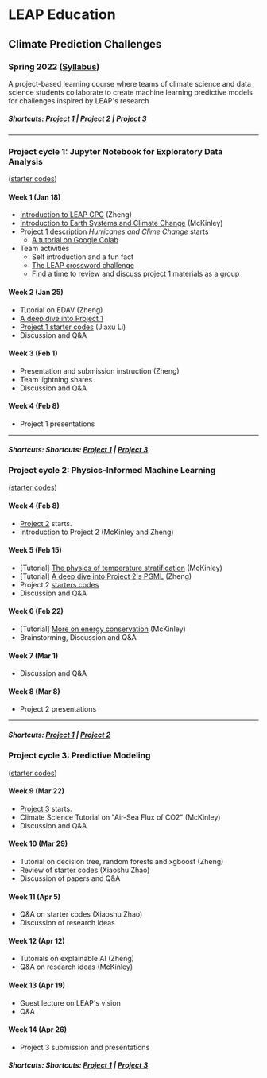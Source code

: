 # LEAP Education
## Climate Prediction Challenges
### Spring 2022 ([Syllabus](/CourseInfo/CPC-Spring2022-Syllabus.md))

A project-based learning course where teams of climate science and data science students collaborate to create machine learning predictive models for challenges inspired by LEAP's research

##### Shortcuts: [Project 1](#project-cycle-1-jupyter-notebook-for-exploratory-data-analysis) | [Project 2](#project-cycle-2-physics-informed-machine-learning) | [Project 3](#project-cycle-3-predictive-modeling)
----
### Project cycle 1: Jupyter Notebook for Exploratory Data Analysis 
([starter codes](Project-StarterCodes/Project1-EDAV))
#### Week 1 (Jan 18)
+ [Introduction to LEAP CPC](Tutorials/Lecture01-Introduction.pdf) (Zheng)
+ [Introduction to Earth Systems and Climate Change](Tutorials/Lecture01-Climate-Basics-sp2022.pdf) (McKinley)
+ [Project 1 description](Project-StarterCodes/Project1-EDAV/doc/Proj1_desc.md) *Hurricanes and Clime Change* starts
	+ [A tutorial on Google Colab](https://www.youtube.com/watch?v=inN8seMm7UI)
+ Team activities
	+ Self introduction and a fun fact
	+ [The LEAP crossword challenge](https://crosswordlabs.com/view/leap-2022-kick-off-puzzle-1)
	+ Find a time to review and discuss project 1 materials as a group

#### Week 2 (Jan 25)
+ Tutorial on EDAV (Zheng)
+ [A deep dive into Project 1](Tutorials/Lecture02-A-Deep-Dive-into-the-Hurricane-Paper.pdf)
+ [Project 1 starter codes](Project-StarterCodes/Project1-EDAV/lib/Project1-Starter.ipynb) (Jiaxu Li)
+ Discussion and Q&A

#### Week 3 (Feb 1)
+ Presentation and submission instruction (Zheng)
+ Team lightning shares
+ Discussion and Q&A

#### Week 4 (Feb 8)
+ Project 1 presentations

----
##### Shortcuts: Shortcuts: [Project 1](#project-cycle-1-jupyter-notebook-for-exploratory-data-analysis) | [Project 3](#project-cycle-3-predictive-modeling)

### Project cycle 2: Physics-Informed Machine Learning

([starter codes](Project-StarterCodes/Project2-PhysicsML))

#### Week 4 (Feb 8)
+ [Project 2](Project-StarterCodes/Project2-PhysicsML) starts.
+ Introduction to Project 2 (McKinley and Zheng)
    	
#### Week 5 (Feb 15)
+ [Tutorial] [The physics of temperature stratification](Tutorials/Lecture_lakeTemp.pdf) (McKinley)
+ [Tutorial] [A deep dive into Project 2's PGML](Tutorials/Lecture-PGML.pdf) (Zheng)
+ Project 2 [starters codes](Project-StarterCodes/Project2-PhysicsML/lib/Lake_PyTorch.ipynb)
+ Discussion and Q&A

#### Week 6 (Feb 22)
+ [Tutorial] [More on energy conservation](Tutorials/Lecture3_PGML_lakeTemp_EC.pdf) (McKinley)
+ Brainstorming, Discussion and Q&A

#### Week 7 (Mar 1)
+ Discussion and Q&A

#### Week 8 (Mar 8)
+ Project 2 presentations

----
##### Shortcuts: [Project 1](#project-cycle-1-jupyter-notebook-for-exploratory-data-analysis) | [Project 2](#project-cycle-2-physics-informed-machine-learning) 

### Project cycle 3: Predictive Modeling
([starter codes](Project-StarterCodes/Project3-PredModel))

#### Week 9 (Mar 22)
+ [Project 3](Project-StarterCodes/Project3-PredModel) starts.
+ Climate Science Tutorial on "Air-Sea Flux of CO2" (McKinley)
+ Discussion and Q&A
 
#### Week 10 (Mar 29)
+ Tutorial on decision tree, random forests and xgboost (Zheng)
+ Review of starter codes (Xiaoshu Zhao)
+ Discussion of papers and Q&A

#### Week 11 (Apr 5)
+ Q&A on starter codes (Xiaoshu Zhao)
+ Discussion of research ideas

#### Week 12 (Apr 12)
+ Tutorials on explainable AI (Zheng)
+ Q&A on research ideas (McKinley)

#### Week 13 (Apr 19)
+ Guest lecture on LEAP's vision
+ Q&A

#### Week 14 (Apr 26)
+ Project 3 submission and presentations

##### Shortcuts: Shortcuts: [Project 1](#project-cycle-1-jupyter-notebook-for-exploratory-data-analysis) | [Project 3](#project-cycle-3-predictive-modeling)
